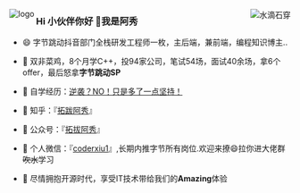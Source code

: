 <p>
<img src="https://github-readme-stats.vercel.app/api?username=forthespada
&show_icons=true" alt="logo" align="left" style="margin-bottom: 20px;" />
</p>



<img align="right" src="https://github-readme-stats.vercel.app/api?username=forthespada&show_icons=true&icon_color=CE1D2D&text_color=718096&bg_color=ffffff&hide_title=true"  alt="水滴石穿" align="right" style="margin-bottom: 20px;"/>



### Hi 小伙伴你好 👋我是阿秀

<!--

- 🔭 I’m currently working on ...

- 🌱 I’m currently learning ...

- 👯 I’m looking to collaborate on ...

- 🤔 I’m looking for help with ...

- 💬 Ask me about ...

- 📫 How to reach me: ...

- 😄 Pronouns: ...

- ⚡ Fun fact: ...
  -->

- :smile: 字节跳动抖音部门全栈研发工程师一枚，主后端，兼前端，编程知识博主..

- 🤔 双非菜鸡，8个月学C++，投94家公司，笔试54场，面试40余场，拿6个offer，最后怒拿**字节跳动SP**

- 🌱 自学经历：[逆袭？NO！只是多了一点坚持！](https://mp.weixin.qq.com/s?__biz=Mzg2MDU0ODM3MA==&mid=2247490699&idx=1&sn=0f7a1ee4100a310d679f5ab84fbfa3bc&chksm=ce25e0f6f95269e08c740d212bc7b0d7a4f9a5c01b9a5fff7ed92c30f2348638a3b0c829374e&scene=178&cur_album_id=1738665691953594370#rd)

- :dog: 知乎：『[拓跋阿秀](https://www.zhihu.com/people/tuo-ba-a-xiu/answers)』

- 👯 公众号：『[拓拔阿秀](https://mp.weixin.qq.com/s/gRw25aRFBVB0lUhBAJqV5g)』

- 💬 个人微信：『[coderxiu1](https://cdn.jsdelivr.net/gh/forthespada/mediaImage3@1.0/202107/阿秀二号纯微信.jpg)』,长期内推字节所有岗位.欢迎来撩😄拉你进大佬群~~吹水~~学习

- :clap: 尽情拥抱开源时代，享受IT技术带给我们的**Amazing**体验 

  

<!--<img src="https://github-profile-trophy.vercel.app/?username=forthespada&theme=flat&column=7" alt="logo" align="left" style="margin: auto;"/>
-->

